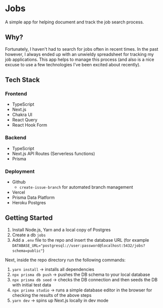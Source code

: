 # Jobs

A simple app for helping document and track the job search process.

## Why?

Fortunately, I haven't had to search for jobs often in recent times. In the past however, I always ended up with an unwieldy spreadsheet for tracking my job applications. This app helps to manage this process (and also is a nice excuse to use a few technologies I've been excited about recently).

## Tech Stack

### Frontend

- TypeScript
- Next.js
- Chakra UI
- React Query
- React Hook Form

### Backend

- TypeScript
- Next.js API Routes (Serverless functions)
- Prisma

### Deployment

- Github
  - `create-issue-branch` for automated branch management
- Vercel
- Prisma Data Platform
- Heroku Postgres

## Getting Started

1. Install Node.js, Yarn and a local copy of Postgres
2. Create a db `jobs`
3. Add a `.env` file to the repo and insert the database URL (for example `DATABASE_URL="postgresql://user:password@localhost:5432/jobs?schema=public"`)

Next, inside the repo directory run the following commands:

1. `yarn install` -> installs all dependencies
1. `npx prisma db push` -> pushes the DB schema to your local database
1. `npx prisma db seed` -> checks the DB connection and then seeds the DB with initial test data
1. `npx prisma studio` -> runs a simple database editor in the browser for checking the results of the above steps
1. `yarn dev` -> spins up Next.js locally in dev mode
